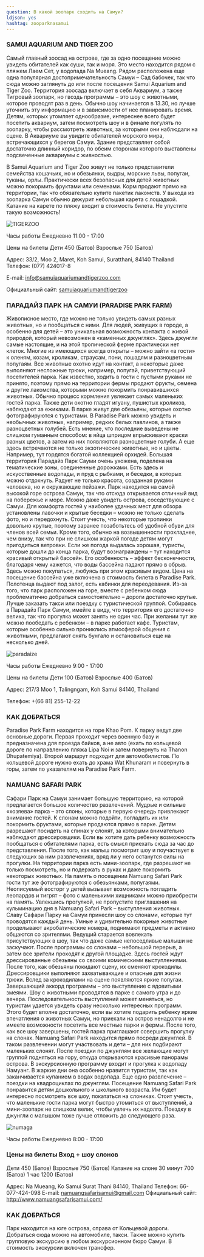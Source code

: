 ```yaml
---
question: В какой зоопарк сходить на Самуи?
ldjson: yes
hashtag: zooparknasamui
---
```


### SAMUI AQUARIUM AND TIGER ZOO

Cамый главный зоосад на острове, где за одно посещение можно увидеть обитателей как суши, так и моря. Это место находится рядом с пляжем Лаем Сет, у водопада Na Mueang. Рядом расположена еще одна популярная достопримечательность Самуи – Сад бабочек, так что сюда можно заглянуть до или после посещения Samui Aquarium and Tiger Zoo.   Территория зоосада включает в себя Аквариум, а также Тигровый зоопарк, но гвоздь программы – это шоу с животными, которое проводят раз в день. Обычно шоу начинается в 13.30, но лучше уточнить эту информацию и в зависимости от нее планировать время. Детям, которых утомляет однообразие, интереснее всего будет посетить аквариум, затем посмотреть шоу и в финале погулять по зоопарку, чтобы рассмотреть животных, за которыми они наблюдали на сцене.  В Аквариуме вы увидите обитателей морского мира, встречающихся у берегов Самуи. Здание представляет собой достаточно длинный коридор, по обеим сторонам которого выставлены подсвеченные аквариумы с живностью.

В Samui Aquarium and Tiger Zoo живут не только представители семейства кошачьих, но и обезьянки, выдры, морские львы, попугаи, туканы, орлы. Практически всех безопасных для детей животных можно покормить фруктами или семенами. Корм продают прямо на территории, так что обязательно купите пакетик лакомств.  У выхода из зоопарка Самуи обычно дежурит небольшая карета с лошадкой. Катание на карете по пляжу входит в стоимость билета. Не упустите такую возможность! 

![TIGERZOO](https://samuifaq.ru/assets/TIGERZOO.jpg)

Часы работы Ежедневно 11:00 - 17:00

Цены на билеты Дети 450 (Батов)
Взрослые 750 (Батов)

Адрес: 33/2, Moo 2, Maret, Koh Samui, Suratthani, 84140 Thailand Телефон: (077) 424017-8 

E-mail: info@samuiaquariumandtigerzoo.com 

Официальный сайт: [samuiaquariumandtigerzoo](http://www.samuiaquariumandtigerzoo.com)

### ПАРАДАЙЗ ПАРК НА САМУИ (PARADISE PARK FARM)

Живописное место, где можно не только увидеть самых разных животных, но и пообщаться с ними. Для людей, живущих в городе, а особенно для детей – это уникальная возможность контакта с живой природой, который невозможен в «каменных джунглях». Здесь джунгли самые настоящие, и на этой тропической ферме практически нет клеток. Многие из имеющихся всегда открыты – можно зайти «в гости» к оленям, козам, кроликам, страусам, пони, лошадям и разноцветным попугаям.  Все животные охотно идут на контакт, а некоторые даже выполняют несложные трюки, например, попугай, приветствующий посетителей парка.  Как известно, ходить в гости с пустыми руками не принято, поэтому прямо на территории фермы продают фрукты, семена и другие лакомства, которыми можно покормить понравившихся животных. Обычно процесс кормления увлекает самых маленьких гостей парка. Также дети охотно гладят игуану, пушистых кроликов, наблюдают за ежиками. В парке живут две обезьяны, которые охотно фотографируются с туристами. В Paradise Park можно увидеть и необычных животных, например, редких белых павлинов, а также разноцветных голубей. Есть мнение, что последние выведены не слишком гуманным способом: в яйца шприцом впрыскивают краски разных цветов, а затем из них появляются разноцветные голуби.  А еще здесь встречаются не только экзотические животные, но и цветы. Например, тут гордятся богатой коллекцией орхидей. Большая территория Парадайз Парк Сауми очень ухожена, поделена на тематические зоны, соединенные дорожками. Есть здесь и искусственные водопады, и пруд с рыбками, и беседки, в которых можно отдохнуть. Радует не только красота, созданная руками человека, но и окружающие пейзажи. Парк находится на самой высокой горе острова Самуи, так что отсюда открывается отличный вид на побережье и море. Можно даже увидеть острова, соседствующие с Самуи. Для комфорта гостей у наиболее удачных мест для обзора установлены лавочки и крытые беседки – можно не только сделать фото, но и передохнуть.  Стоит учесть, что некоторые тропинки довольно крутые, поэтому заранее позаботьтесь об удобной обуви для членов всей семьи. Кроме того, обычно на возвышенности прохладнее, чем внизу, так что при не слишком жаркой погоде детям могут пригодиться ветровки. Если же погода выдалась хорошая, туристы, которые дошли до конца парка, будут вознаграждены – тут находится красивый открытый бассейн. Его особенность – эффект бесконечности, благодаря чему кажется, что воды бассейна падают прямо в обрыв. Здесь можно покупаться, любуясь при этом красивым видом. Цена на посещение бассейна уже включена в стоимость билета в Paradise Park. Полотенца выдают под залог, есть кабинки для переодевания.  Из-за того, что парк расположен на горе, вместе с ребенком сюда проблематично добраться самостоятельно – дороги достаточно крутые. Лучше заказать такси или поездку с туристической группой. Собираясь в Парадайз Парк Самуи, имейте в виду, что территория его достаточно велика, так что прогулка может занять не один час. При желании тут же можно пообедать с ребенком – в парке работает кафе. Туристам, которые особенно сильно прониклись атмосферой общения с животными, предлагают снять бунгало и остановиться еще на несколько дней. 

![paradaize](https://samuifaq.ru/assets/paradaizepark.jpg)

Часы работы Ежедневно 9:00 - 17:00

Цены на билеты Дети 100 (Батов)
Взрослые 400 (Батов)

Адрес: 217/3 Moo 1, Talingngam, Koh Samui 84140, Thailand 

Телефон: +(66 81) 255-12-22

### КАК ДОБРАТЬСЯ 

Paradise Park Farm находится на горе Khao Pom. К парку ведут две основные дороги. Первая проходит через военную базу и предназначена для проезда байков, а не авто (ехать по  кольцевой дороге по направлению пляжа Lipa Noi и затем повернуть на Thanon Dhupatemiya). Второй маршрут подходит для автомобилистов. По кольцевой дороге нужно ехать до храма Wat Khunaram и повернуть в горы, затем по указателям на Paradise Park Farm.

### NAMUANG SAFARI PARK

Сафари Парк на Самуи занимает большую территорию, на которой предлагается большое количество развлечений. Мудрые и сильные «хозяева» парка – это слоны, которые в первую очередь привлекают внимание гостей. К слонам можно подойти, погладить их или покормить фруктами, которые продаются прямо в парке. Детям разрешают посидеть на спинах у слонят, за которыми внимательно наблюдают дрессировщики. Если вы хотите дать ребенку возможность пообщаться с обитателями парка, есть смысл приехать сюда за час до представления. После того, как малыш посмотрит шоу и поучаствует в следующих за ним развлечениях, вряд ли у него останутся силы на прогулки.  На территории парка есть мини-зоопарк, где разрешают не только посмотреть, но и подержать в руках и даже покормить некоторых животных. На память о посещении Namuang Safari Park гости тут же фотографируются с обезьянками, попугаями. Неописуемый восторг у детей вызывает возможность погладить леопардов и тигрят – фото с маленькими хищниками можно приобрести на память. Увлекшись прогулкой, не пропустите приглашения на кульминацию дня в Namuang Safari Park – выступления животных.  Славу Сафари Парку на Самуи принесли шоу со слонами, которые тут проводятся каждый день. Умные и удивительно покорные животные проделывают акробатические номера, поднимают предметы и активно общаются со зрителями. Ведущий старается вовлекать присутствующих в шоу, так что даже самые непоседливые малыши не заскучают. После программы со слонами – небольшой перерыв, а затем все зрители проходят к другой площадке. Здесь гостей ждут дрессированные обезьяны со своими комическими выступлениями. После того, как обезьяны покидают сцену, их сменяют крокодилы. Дрессировщики выполняют захватывающие и опасные для жизни трюки. Вслед за крокодилами на сцене появляются яркие попугаи. Завершающий аккорд программы – это выступление с ядовитыми змеями.  Шоу с животными проводятся в парке с самого утра и до вечера. Последовательность выступлений может меняться, но туристам удается увидеть сразу несколько интересных программ. Этого будет вполне достаточно, если вы хотите подарить ребенку яркие впечатления о животных Самуи, но приехали на остров ненадолго и не имеете возможности посетить все местные парки и фермы.  После того, как все шоу завершены, гостей парка приглашают совершить прогулку на слонах. Namuang Safari Park находится прямо посреди джунглей. В таком развлечении могут участвовать и дети – для них подбирают маленьких слонят. После поездки по джунглям все желающие могут группой подняться на гору, откуда открываются красивые панорамы острова. В экскурсионную программу входит и прогулка к водопаду Намуанг. В жаркие дни она особенно нравится туристам, так как заканчивается купанием в водах водопада. Еще одно развлечение – поездки на квадроциклах по джунглям.  Посещение Namuang Safari Park понравится детям дошкольного и школьного возраста. Им будет интересно посмотреть все шоу, покататься на слониках. Стоит учесть, что маленькие гости парка могут быстро утомиться от выступлений, а мини-зоопарк не слишком велик, чтобы увлечь их надолго. Поездку в джунгли с малышом тоже лучше отложить до следующего раза. 

![numaga](https://samuifaq.ru/assets/numaga.jpg)


Часы работы Ежедневно 8:00 - 17:00

### Цены на билеты Вход + шоу слонов 

Дети 450 (Батов) 
Взрослые 750 (Батов)
Катание на слоне 30 минут 700 (Батов) 1 час 1200 (Батов)

Адрес: Na Mueang, Ko Samui Surat Thani 84140, Thailand 
Телефон: 66-077-424-098 
E-mail: namuangsafarisamui@gmail.com 
Официальный сайт: http://www.namuangsafarisamui.com/

### КАК ДОБРАТЬСЯ 

Парк находится на юге острова, справа от Кольцевой дороги. Добраться сюда можно на автомобиле, такси. Также можно купить групповую экскурсию в любом экскурсионном бюро Самуи. В стоимость экскурсии включен трансфер.




